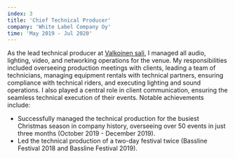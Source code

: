 ```yaml
---
index: 3
title: 'Chief Technical Producer'
company: 'White Label Company Oy'
time: 'May 2019 - Jul 2020'
---
```


As the lead technical producer at [Valkoinen sali](https://www.valkoinensali.com), I managed all audio, lighting, video, and networking operations for the venue. My responsibilities included overseeing production meetings with clients, leading a team of technicians, managing equipment rentals with technical partners, ensuring compliance with technical riders, and executing lighting and sound operations. I also played a central role in client communication, ensuring the seamless technical execution of their events. Notable achievements include:

- Successfully managed the technical production for the busiest Christmas season in company history, overseeing over 50 events in just three months (October 2019 - December 2019).
- Led the technical production of a two-day festival twice (Bassline Festival 2018 and Bassline Festival 2019).
